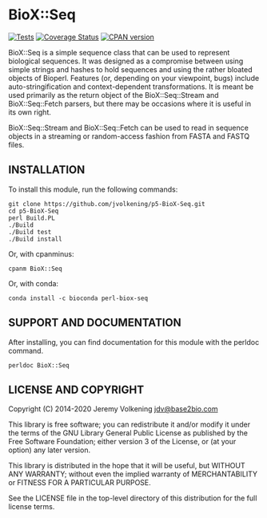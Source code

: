 BioX::Seq
=========

[![Tests](https://github.com/jvolkening/p5-BioX-Seq/actions/workflows/tests.yml/badge.svg)](https://github.com/jvolkening/p5-BioX-Seq/actions/workflows/tests.yml/badge.svg)
[![Coverage Status](https://coveralls.io/repos/github/jvolkening/p5-BioX-Seq/badge.svg?branch=master)](https://coveralls.io/github/jvolkening/p5-BioX-Seq?branch=master)
[![CPAN version](https://badge.fury.io/pl/BioX-Seq.svg)](https://badge.fury.io/pl/BioX-Seq)

BioX::Seq is a simple sequence class that can be used to represent
biological sequences. It was designed as a compromise between using simple
strings and hashes to hold sequences and using the rather bloated objects of
Bioperl. Features (or, depending on your viewpoint, bugs) include
auto-stringification and context-dependent transformations. It is meant
be used primarily as the return object of the BioX::Seq::Stream and
BioX::Seq::Fetch parsers, but
there may be occasions where it is useful in its own right.

BioX::Seq::Stream and BioX::Seq::Fetch can be used to read in sequence objects
in a streaming or random-access fashion from FASTA and FASTQ files.

INSTALLATION
------------

To install this module, run the following commands:
    
    git clone https://github.com/jvolkening/p5-BioX-Seq.git
    cd p5-BioX-Seq
	perl Build.PL
	./Build
	./Build test
	./Build install

Or, with cpanminus:

    cpanm BioX::Seq

Or, with conda:

    conda install -c bioconda perl-biox-seq

SUPPORT AND DOCUMENTATION
-------------------------

After installing, you can find documentation for this module with the
perldoc command.

    perldoc BioX::Seq

LICENSE AND COPYRIGHT
---------------------

Copyright (C) 2014-2020 Jeremy Volkening <jdv@base2bio.com>

This library is free software; you can redistribute it and/or modify it under
the terms of the GNU Library General Public License as published by the Free
Software Foundation; either version 3 of the License, or (at your option) any
later version.

This library is distributed in the hope that it will be useful, but WITHOUT ANY
WARRANTY; without even the implied warranty of MERCHANTABILITY or FITNESS FOR A
PARTICULAR PURPOSE.

See the LICENSE file in the top-level directory of this distribution for the
full license terms.
